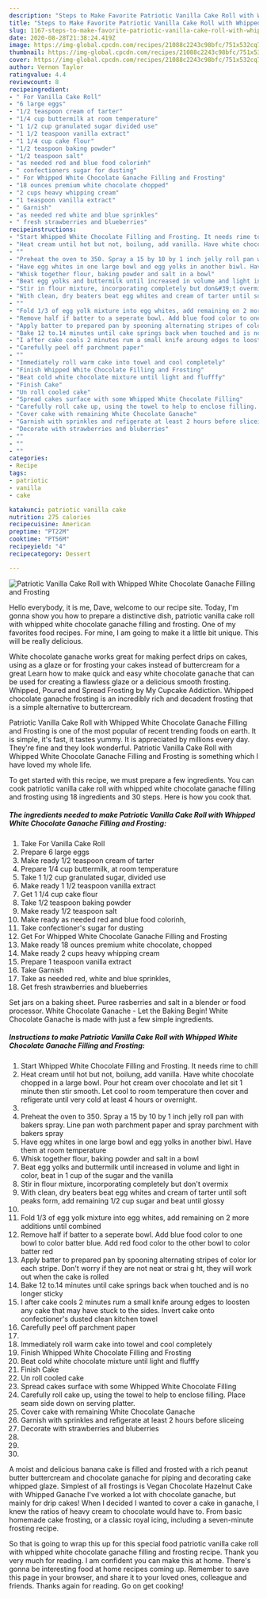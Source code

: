 ```yaml
---
description: "Steps to Make Favorite Patriotic Vanilla Cake Roll with Whipped White Chocolate Ganache Filling and Frosting"
title: "Steps to Make Favorite Patriotic Vanilla Cake Roll with Whipped White Chocolate Ganache Filling and Frosting"
slug: 1167-steps-to-make-favorite-patriotic-vanilla-cake-roll-with-whipped-white-chocolate-ganache-filling-and-frosting
date: 2020-08-28T21:38:24.419Z
image: https://img-global.cpcdn.com/recipes/21088c2243c98bfc/751x532cq70/patriotic-vanilla-cake-roll-with-whipped-white-chocolate-ganache-filling-and-frosting-recipe-main-photo.jpg
thumbnail: https://img-global.cpcdn.com/recipes/21088c2243c98bfc/751x532cq70/patriotic-vanilla-cake-roll-with-whipped-white-chocolate-ganache-filling-and-frosting-recipe-main-photo.jpg
cover: https://img-global.cpcdn.com/recipes/21088c2243c98bfc/751x532cq70/patriotic-vanilla-cake-roll-with-whipped-white-chocolate-ganache-filling-and-frosting-recipe-main-photo.jpg
author: Vernon Taylor
ratingvalue: 4.4
reviewcount: 8
recipeingredient:
- " For Vanilla Cake Roll"
- "6 large eggs"
- "1/2 teaspoon cream of tarter"
- "1/4 cup buttermilk at room temperature"
- "1 1/2 cup granulated sugar divided use"
- "1 1/2 teaspoon vanilla extract"
- "1 1/4 cup cake flour"
- "1/2 teaspoon baking powder"
- "1/2 teaspoon salt"
- "as needed red and blue food colorinh"
- " confectioners sugar for dusting"
- " For Whipped White Chocolate Ganache Filling and Frosting"
- "18 ounces premium white chocolate chopped"
- "2 cups heavy whipping cream"
- "1 teaspoon vanilla extract"
- " Garnish"
- "as needed red white and blue sprinkles"
- " fresh strawberries and blueberries"
recipeinstructions:
- "Start Whipped White Chocolate Filling and Frosting. It needs rime to chill"
- "Heat cream until hot but not, boilung, add vanilla. Have white chocolate chopped in a large bowl. Pour hot cream over chocolate and let sit 1 minute then stir smooth. Let cool to room temperature then cover and refigerate until very cold at least 4 hours or overnight."
- ""
- "Preheat the oven to 350. Spray a 15 by 10 by 1 inch jelly roll pan with bakers spray. Line pan woth parchment paper and spray parchment with bakers spray"
- "Have egg whites in one large bowl and egg yolks in another biwl. Have them at room temperature"
- "Whisk together flour, baking powder and salt in a bowl"
- "Beat egg yolks and buttermilk until increased in volume and light in color, beat in 1 cup of the sugar and the vanilla"
- "Stir in flour mixture, incorporating completely but don&#39;t overmix"
- "With clean, dry beaters beat egg whites and cream of tarter until soft peaks form, add remaining 1/2 cup sugar and beat until glossy"
- ""
- "Fold 1/3 of egg yolk mixture into egg whites, add remaining on 2 more additions until combined"
- "Remove half if batter to a seperate bowl. Add blue food color to one bowl to color batter blue. Add red food color to the other bowl to color batter red"
- "Apply batter to prepared pan by spooning alternating stripes of color lor each stripe. Don&#39;t worry if they are not neat or strai g ht, they will work out when the cake is rolled"
- "Bake 12 to.14 minutes until cake springs back when touched and is no longer sticky"
- "I after cake cools 2 minutes rum a small knife aroung edges to loosten any cake that may have stuck to the sides. Invert cake onto confectioner&#39;s dusted clean kitchen towel"
- "Carefully peel off parchment paper"
- ""
- "Immediately roll warm cake into towel and cool completely"
- "Finish Whipped White Chocolate Filling and Frosting"
- "Beat cold white chocolate mixture until light and flufffy"
- "Finish Cake"
- "Un roll cooled cake"
- "Spread cakes surface with some Whipped White Chocolate Filling"
- "Carefully roll cake up, using the towel to help to enclose filling. Place seam side down on serving platter."
- "Cover cake with remaining White Chocolate Ganache"
- "Garnish with sprinkles and refigerate at least 2 hours before sliceing"
- "Decorate with strawberries and bluberries"
- ""
- ""
- ""
categories:
- Recipe
tags:
- patriotic
- vanilla
- cake

katakunci: patriotic vanilla cake 
nutrition: 275 calories
recipecuisine: American
preptime: "PT22M"
cooktime: "PT56M"
recipeyield: "4"
recipecategory: Dessert

---
```



![Patriotic Vanilla Cake Roll with Whipped White Chocolate Ganache Filling and Frosting](https://img-global.cpcdn.com/recipes/21088c2243c98bfc/751x532cq70/patriotic-vanilla-cake-roll-with-whipped-white-chocolate-ganache-filling-and-frosting-recipe-main-photo.jpg)

Hello everybody, it is me, Dave, welcome to our recipe site. Today, I'm gonna show you how to prepare a distinctive dish, patriotic vanilla cake roll with whipped white chocolate ganache filling and frosting. One of my favorites food recipes. For mine, I am going to make it a little bit unique. This will be really delicious.

White chocolate ganache works great for making perfect drips on cakes, using as a glaze or for frosting your cakes instead of buttercream for a great Learn how to make quick and easy white chocolate ganache that can be used for creating a flawless glaze or a delicious smooth frosting. Whipped, Poured and Spread Frosting by My Cupcake Addiction. Whipped chocolate ganache frosting is an incredibly rich and decadent frosting that is a simple alternative to buttercream.

Patriotic Vanilla Cake Roll with Whipped White Chocolate Ganache Filling and Frosting is one of the most popular of recent trending foods on earth. It is simple, it's fast, it tastes yummy. It is appreciated by millions every day. They're fine and they look wonderful. Patriotic Vanilla Cake Roll with Whipped White Chocolate Ganache Filling and Frosting is something which I have loved my whole life.


To get started with this recipe, we must prepare a few ingredients. You can cook patriotic vanilla cake roll with whipped white chocolate ganache filling and frosting using 18 ingredients and 30 steps. Here is how you cook that.

<!--inarticleads1-->

##### The ingredients needed to make Patriotic Vanilla Cake Roll with Whipped White Chocolate Ganache Filling and Frosting:

1. Take  For Vanilla Cake Roll
1. Prepare 6 large eggs
1. Make ready 1/2 teaspoon cream of tarter
1. Prepare 1/4 cup buttermilk, at room temperature
1. Take 1 1/2 cup granulated sugar, divided use
1. Make ready 1 1/2 teaspoon vanilla extract
1. Get 1 1/4 cup cake flour
1. Take 1/2 teaspoon baking powder
1. Make ready 1/2 teaspoon salt
1. Make ready as needed red and blue food colorinh,
1. Take  confectioner&#39;s sugar for dusting
1. Get  For Whipped White Chocolate Ganache Filling and Frosting
1. Make ready 18 ounces premium white chocolate, chopped
1. Make ready 2 cups heavy whipping cream
1. Prepare 1 teaspoon vanilla extract
1. Take  Garnish
1. Take as needed red, white and blue sprinkles,
1. Get  fresh strawberries and blueberries


Set jars on a baking sheet. Puree rasberries and salt in a blender or food processor. White Chocolate Ganache - Let the Baking Begin! White Chocolate Ganache is made with just a few simple ingredients. 

<!--inarticleads2-->

##### Instructions to make Patriotic Vanilla Cake Roll with Whipped White Chocolate Ganache Filling and Frosting:

1. Start Whipped White Chocolate Filling and Frosting. It needs rime to chill
1. Heat cream until hot but not, boilung, add vanilla. Have white chocolate chopped in a large bowl. Pour hot cream over chocolate and let sit 1 minute then stir smooth. Let cool to room temperature then cover and refigerate until very cold at least 4 hours or overnight.
1. 
1. Preheat the oven to 350. Spray a 15 by 10 by 1 inch jelly roll pan with bakers spray. Line pan woth parchment paper and spray parchment with bakers spray
1. Have egg whites in one large bowl and egg yolks in another biwl. Have them at room temperature
1. Whisk together flour, baking powder and salt in a bowl
1. Beat egg yolks and buttermilk until increased in volume and light in color, beat in 1 cup of the sugar and the vanilla
1. Stir in flour mixture, incorporating completely but don&#39;t overmix
1. With clean, dry beaters beat egg whites and cream of tarter until soft peaks form, add remaining 1/2 cup sugar and beat until glossy
1. 
1. Fold 1/3 of egg yolk mixture into egg whites, add remaining on 2 more additions until combined
1. Remove half if batter to a seperate bowl. Add blue food color to one bowl to color batter blue. Add red food color to the other bowl to color batter red
1. Apply batter to prepared pan by spooning alternating stripes of color lor each stripe. Don&#39;t worry if they are not neat or strai g ht, they will work out when the cake is rolled
1. Bake 12 to.14 minutes until cake springs back when touched and is no longer sticky
1. I after cake cools 2 minutes rum a small knife aroung edges to loosten any cake that may have stuck to the sides. Invert cake onto confectioner&#39;s dusted clean kitchen towel
1. Carefully peel off parchment paper
1. 
1. Immediately roll warm cake into towel and cool completely
1. Finish Whipped White Chocolate Filling and Frosting
1. Beat cold white chocolate mixture until light and flufffy
1. Finish Cake
1. Un roll cooled cake
1. Spread cakes surface with some Whipped White Chocolate Filling
1. Carefully roll cake up, using the towel to help to enclose filling. Place seam side down on serving platter.
1. Cover cake with remaining White Chocolate Ganache
1. Garnish with sprinkles and refigerate at least 2 hours before sliceing
1. Decorate with strawberries and bluberries
1. 
1. 
1. 


A moist and delicious banana cake is filled and frosted with a rich peanut butter buttercream and chocolate ganache for piping and decorating cake whipped glaze. Simplest of all frostings is Vegan Chocolate Hazelnut Cake with Whipped Ganache I&#39;ve worked a lot with chocolate ganache, but mainly for drip cakes! When I decided I wanted to cover a cake in ganache, I knew the ratios of heavy cream to chocolate would have to. From basic homemade cake frosting, or a classic royal icing, including a seven-minute frosting recipe. 

So that is going to wrap this up for this special food patriotic vanilla cake roll with whipped white chocolate ganache filling and frosting recipe. Thank you very much for reading. I am confident you can make this at home. There's gonna be interesting food at home recipes coming up. Remember to save this page in your browser, and share it to your loved ones, colleague and friends. Thanks again for reading. Go on get cooking!
